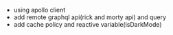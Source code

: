 - using apollo client
- add remote graphql api(rick and morty api) and query
- add cache policy and reactive variable(isDarkMode)
